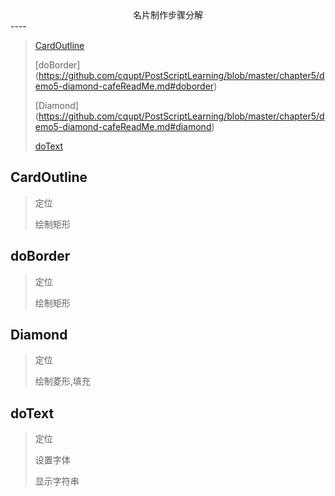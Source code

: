 <center>名片制作步骤分解</center>
----

>
>[CardOutline](https://github.com/cqupt/PostScriptLearning/blob/master/chapter5/demo5-diamond-cafeReadMe.md#cardoutline)
>
>[doBorder] (https://github.com/cqupt/PostScriptLearning/blob/master/chapter5/demo5-diamond-cafeReadMe.md#doborder)
>
>[Diamond] (https://github.com/cqupt/PostScriptLearning/blob/master/chapter5/demo5-diamond-cafeReadMe.md#diamond)
>
>[doText](https://github.com/cqupt/PostScriptLearning/blob/master/chapter5/demo5-diamond-cafeReadMe.md#dotext)
>

CardOutline
---
>
> 定位
> 
>绘制矩形
>

doBorder
---
>
> 定位
> 
>绘制矩形
>

Diamond
---
>
> 定位
> 
>绘制菱形,填充
>

doText
---
>
> 定位
> 
>设置字体
>
>显示字符串
>